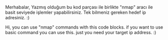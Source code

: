Merhabalar, 
Yazmış olduğum bu kod parçası ile birlikte "nmap" aracı ile basit seviyede işlemler yapabilirsiniz. Tek bilmeniz gereken hedef ip adresiniz. :)

Hi,
you can use "nmap" commands with this code blocks. if you want to use basic command you can use this. just you need your target ip address. :)
